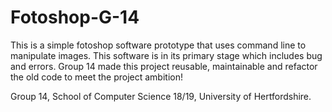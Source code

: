 # Fotoshop-G-14
This is a simple fotoshop software prototype that uses command line to manipulate images. This software is in its primary stage which includes bug and errors. Group 14 made this project reusable, maintainable and refactor the old code to meet the project ambition!

Group 14, School of Computer Science 18/19, University of Hertfordshire.
